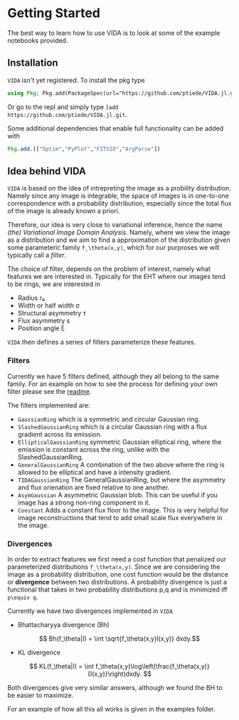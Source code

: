# Getting Started
The best way to learn how to use VIDA is to look at some of the example notebooks provided.

## Installation
`VIDA` isn't yet registered. To install the pkg type
```julia
using Pkg; Pkg.add(PackageSpec(url="https://github.com/ptiede/VIDA.jl.git"))
```
Or go to the repl and simply type `]add https://github.com/ptiede/VIDA.jl.git`.

Some additional dependencies that enable full functionality can be added with
```julia
Pkg.add.(["Optim","PyPlot","FITSIO","ArgParse"])
```

## Idea behind VIDA
`VIDA` is based on the idea of intrepreting the image as a probility distribution. Namely since any image is integrable, the space of images is in one-to-one correspondence with a probability distribution, especially since the total flux of the image is already known a priori.

Therefore, our idea is very close to variational inference, hence the name *(the) Variational Image Domain Analysis*. Namely, where we view the image as a distribution and we aim to find a approximation of the distribution given some parameteric family ``f_\theta(x,y)``, which for our purproses we will typically call a *filter*. 

The choice of filter, depends on the problem of interest, namely what features we are interested in. Typically for the EHT where our images tend to be rings, we are interested in

 - Radius r₀
 - Width or half width σ
 - Structural asymmetry τ
 - Flux asymmetry s
 - Position angle ξ

`VIDA` then defines a series of filters parameterize these features.

### Filters
Currently we have 5 filters defined, although they all belong to the same family. For an example on how to see the process for defining your own filter please see the [readme](https://github.com/ptiede/VIDA.jl/blob/master/README.md).

The filters implemented are:

 - `GaussianRing` which is a symmetric and circular Gaussian ring.
 - `SlashedGaussianRing` which is a circular Gaussian ring with a flux gradient across its emission.
 - `EllipticalGaussianRing` symmetric Gaussian elliptical ring, where the emission is constant across the ring, unlike with the SlashedGaussianRing.
 - `GeneralGaussianRing` A combination of the two above where the ring is allowed to be elliptical and have a intensity gradient.
 - `TIDAGaussianRing` The GeneralGaussianRing, but where the asymmetry and flux orienation are fixed relative to one another.
 - `AsymGaussian` A asymmetric Gaussian blob. This can be useful if you image has a strong non-ring component in it.
 - `Constant` Adds a constant flux floor to the image. This is very helpful for image reconstructions that tend to add small scale flux everywhere in the image.

### Divergences
In order to extract features we first need a cost function that penalized our parameterized distributions ``f_\theta(x,y)``. Since we are considering the image as a probability distribution, one cost function would be the distance or **divergence** between two distributions. A probability divergence is just a functional that takes in two probability distributions p,q and is minimized iff ``p\equiv q``.

Currently we have two divergences implemented in `VIDA`
 - Bhattacharyya divergence (Bh)

```math
 Bh(f_\theta|I) = \int \sqrt{f_\theta(x,y)I(x,y)} dxdy.
```

 - KL divergence 
```math
 KL(f_\theta|I) = \int f_\theta(x,y)\log\left(\frac{f_\theta(x,y)}{I(x,y)}\right)dxdy. 
```
Both divergences give very similar answers, although we found the BH to be easier to maximize.



For an example of how all this all works is given in the examples folder.

